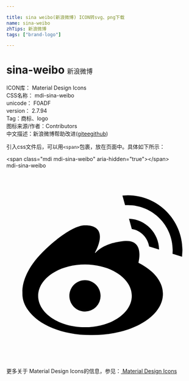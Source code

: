 ```yaml
---

title: sina weibo(新浪微博) ICON转svg、png下载
name: sina-weibo
zhTips: 新浪微博
tags: ["brand-logo"]

---
```


# sina-weibo  <small style="font-size: 60%;font-weight: 100">新浪微博</small>


<div class="detail-page">
<p>
<span>
ICON库：
<span class="badge-secondary badge">Material Design Icons</span> 
</span>
<br/>
<span>
CSS名称：
<span class="badge-secondary badge">mdi-sina-weibo</span> 
</span>
<br/>
<span>
unicode：
<span class="badge-secondary badge">F0ADF</span> 
<copy-btn content='F0ADF' btn-title=""></copy-btn>
<copy-btn :content='String.fromCodePoint(parseInt("F0ADF", 16))' btn-title="复制U"></copy-btn>
</span>
<br/>
<span>
version：
<span class="badge-secondary badge">2.7.94</span> 
</span><br/><span>Tag：<span class="badge-light badge"><router-link to="/tags/brand-logo.html">商标、logo</router-link></span></span>
<br/>
<span>图标来源/作者：<span class="badge-light badge">Contributors</span></span> 
<br/>
<span class="zh-detail">中文描述：<span class="badge-primary badge">新浪微博</span><span class="help-link"><span>帮助改进</span>(<a href="https://gitee.com/liuwave/icon-helper/edit/master/json/material/sina-weibo.json" target="_blank" rel="noopener noreferrer">gitee</a><a href="https://github.com/liuwave/icon-helper/edit/master/json/material/sina-weibo.json" target="_blank" rel="noopener noreferrer">github</a></span>)</span><br/>
</p>
</div>
<div class="alert alert-dark">
  <i class="mdi mdi-sina-weibo mdi-48px"></i>
  <i class="mdi mdi-sina-weibo mdi-36px"></i>
  <i class="mdi mdi-sina-weibo mdi-24px"></i>
  <i class="mdi mdi-sina-weibo mdi-18px"></i>
</div>
<div>
  <p>引入css文件后，可以用<code>&lt;span&gt;</code>包裹，放在页面中。具体如下所示：    
  </p>
  <div class="alert alert-primary" style="font-size: 14px">
    &lt;span class="mdi mdi-sina-weibo" aria-hidden="true"&gt;&lt;/span&gt;
    <copy-btn content='<span class="mdi mdi-sina-weibo" aria-hidden="true"></span>'></copy-btn>
  </div>
  <div class="alert alert-secondary">
    <i class="mdi mdi-sina-weibo"
    style="font-size: 24px"
    aria-hidden="true"></i> mdi-sina-weibo
    <copy-btn content="mdi-sina-weibo" btn-title="复制图标名称"></copy-btn>
  </div>
</div>
<div id="svg" class="svg-wrap">
<svg xmlns="http://www.w3.org/2000/svg" viewBox="0 0 24 24"><path d="M9.82,13.87C10.89,13.87 11.77,14.74 11.77,15.82A1.95,1.95 0 0,1 9.82,17.77C8.74,17.77 7.87,16.89 7.87,15.82C7.87,14.74 8.74,13.87 9.82,13.87M14.5,3.34L15.18,3.31C18.94,3.31 22,6.37 22,10.13L21.95,10.95L20.76,10.58L20.78,10.13C20.78,7.04 18.27,4.53 15.18,4.53L14.83,4.54L14.5,3.34M15.32,6.23C17.38,6.3 19.05,8 19.08,10.06L17.84,9.68C17.65,8.56 16.78,7.68 15.67,7.5L15.32,6.23M2,15.41C1.97,14.8 2.07,12.64 4.95,9.97C8.35,6.81 9.82,7.05 9.82,7.05C9.82,7.05 13,6.75 11.06,10.46H11.13C11.6,9.96 12.62,9.21 14.69,9C16.77,8.79 16.77,10.5 16.5,11.7C18.38,12.64 19.56,14.03 19.56,15.58C19.56,18.4 15.63,20.69 10.78,20.69H10.65L10.5,20.69C7,20.69 4,19.42 2.71,17.59C2.25,16.97 2,16.29 2,15.58V15.41M9.82,11.92C6.59,11.92 3.97,13.67 3.97,15.82C3.97,17.97 6.59,19.72 9.82,19.72C13.05,19.72 15.67,17.97 15.67,15.82C15.67,13.67 13.05,11.92 9.82,11.92Z" /></svg>
</div>
<detail full-name='mdi-sina-weibo'></detail>
    
<div><p>更多关于 Material Design Icons的信息，参见：<a target="_blank" href="https://iconhelper.cn/material.html"> Material Design Icons</a>
</p></div>
